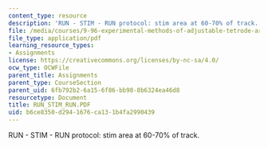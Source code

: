 ```yaml
---
content_type: resource
description: 'RUN - STIM - RUN protocol: stim area at 60-70% of track.'
file: /media/courses/9-96-experimental-methods-of-adjustable-tetrode-array-neurophysiology-january-iap-2001/b6ce8350d2941676ca131b4fa2990439_RUN_STIM_RUN.PDF
file_type: application/pdf
learning_resource_types:
- Assignments
license: https://creativecommons.org/licenses/by-nc-sa/4.0/
ocw_type: OCWFile
parent_title: Assignments
parent_type: CourseSection
parent_uid: 6fb792b2-6a15-6f86-bb98-8b6324ea46d8
resourcetype: Document
title: RUN_STIM_RUN.PDF
uid: b6ce8350-d294-1676-ca13-1b4fa2990439
---
```

RUN - STIM - RUN protocol: stim area at 60-70% of track.